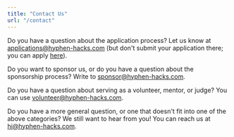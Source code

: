 ```yaml
---
title: "Contact Us"
url: "/contact"
---
```


Do you have a question about the application process? Let us know at
[applications@hyphen-hacks.com](mailto:applications@hyphen-hacks.com) (but don't
submit your application there; you can apply [here](/apply)).

Do you want to sponsor us, or do you have a question about the sponsorship
process? Write to [sponsor@hyphen-hacks.com](mailto:sponsor@hyphen-hacks.com).

Do you have a question about serving as a volunteer, mentor, or judge? You can
use [volunteer@hyphen-hacks.com](mailto:volunteer@hyphen-hacks.com).

Do you have a more general question, or one that doesn't fit into one of the
above categories? We still want to hear from you! You can reach us at
[hi@hyphen-hacks.com](mailto:hi@hyphen-hacks.com).
